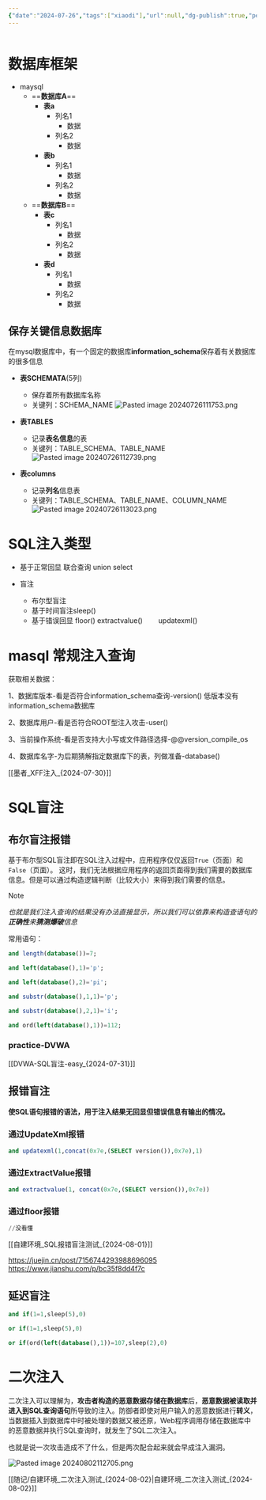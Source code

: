 ```yaml
---
{"date":"2024-07-26","tags":["xiaodi"],"url":null,"dg-publish":true,"permalink":"/随记/WEB攻防_SQL注入_{2024-07-26}/","dgPassFrontmatter":true}
---
```



```table-of-contents
```


# 数据库框架

+ maysql
	+ ==**数据库A**==
		+ **表a**
			+ 列名1
				+ 数据
			+ 列名2
				+ 数据
		+ **表b**
			+ 列名1
				+ 数据
			+ 列名2
				+ 数据
	+ ==**数据库B**==
		+ **表c**
			+ 列名1
				+ 数据
			+ 列名2
				+ 数据
		+ **表d**
			+ 列名1
				+ 数据
			+ 列名2
				+ 数据


## 保存关键信息数据库

在mysql数据库中，有一个固定的数据库**information_schema**保存着有关数据库的很多信息

+ **表SCHEMATA**(5列)
	+ 保存着所有数据库名称
	+ 关键列：SCHEMA_NAME
![Pasted image 20240726111753.png](/img/user/picture/Pasted%20image%2020240726111753.png)

+ **表TABLES**
	+ 记录**表名信息**的表
	+ 关键列：TABLE_SCHEMA、TABLE_NAME
![Pasted image 20240726112739.png](/img/user/picture/Pasted%20image%2020240726112739.png)


+ **表columns**
	+ 记录**列名**信息表
	+ 关键列：TABLE_SCHEMA、TABLE_NAME、COLUMN_NAME
![Pasted image 20240726113023.png](/img/user/picture/Pasted%20image%2020240726113023.png)

# SQL注入类型

+ 基于正常回显
	联合查询 union select
	
+ 盲注
	+ 布尔型盲注
    + 基于时间盲注sleep()
    + 基于错误回显
	    floor()
	    extractvalue()
	　　updatexml()





# masql 常规注入查询

获取相关数据：

1、数据库版本-看是否符合information_schema查询-version()
低版本没有information_schema数据库

2、数据库用户-看是否符合ROOT型注入攻击-user()

3、当前操作系统-看是否支持大小写或文件路径选择-@@version_compile_os

4、数据库名字-为后期猜解指定数据库下的表，列做准备-database()


[[墨者_XFF注入_{2024-07-30}]]

# SQL盲注

## 布尔盲注报错

基于布尔型SQL盲注即在SQL注入过程中，应用程序仅仅返回`True`（页面）和`False`（页面）。
这时，我们无法根据应用程序的返回页面得到我们需要的数据库信息。但是可以通过构造逻辑判断（比较大小）来得到我们需要的信息。

>[!note]
>*也就是我们注入查询的结果没有办法直接显示，所以我们可以依靠来构造查语句的**正确性**来**猜测爆破**信息*

常用语句：

```sql
and length(database())=7;

and left(database(),1)='p';

and left(database(),2)='pi';

and substr(database(),1,1)='p';

and substr(database(),2,1)='i';

and ord(left(database(),1))=112;
```




### practice-DVWA

[[DVWA-SQL盲注-easy_{2024-07-31}]]


## 报错盲注

**使SQL语句报错的语法，用于注入结果无回显但错误信息有输出的情况。**

### 通过UpdateXml报错

```sql
and updatexml(1,concat(0x7e,(SELECT version()),0x7e),1)
```


### 通过ExtractValue报错

```sql
and extractvalue(1, concat(0x7e,(SELECT version()),0x7e))
```


### 通过floor报错

```sql
//没看懂
```

[[自建环境_SQL报错盲注测试_{2024-08-01}]]


https://juejin.cn/post/7156744293988696095
https://www.jianshu.com/p/bc35f8dd4f7c

## 延迟盲注

```sql
and if(1=1,sleep(5),0)

or if(1=1,sleep(5),0)

or if(ord(left(database(),1))=107,sleep(2),0)
```




# 二次注入

二次注入可以理解为，**攻击者构造的恶意数据存储在数据库**后，**恶意数据被读取并进入到SQL查询语句**所导致的注入。防御者即使对用户输入的恶意数据进行**转义**，当数据插入到数据库中时被处理的数据又被还原，Web程序调用存储在数据库中的恶意数据并执行SQL查询时，就发生了SQL二次注入。

也就是说一次攻击造成不了什么，但是两次配合起来就会早成注入漏洞。



![Pasted image 20240802112705.png](/img/user/picture/Pasted%20image%2020240802112705.png)



[[随记/自建环境_二次注入测试_{2024-08-02}\|自建环境_二次注入测试_{2024-08-02}]]